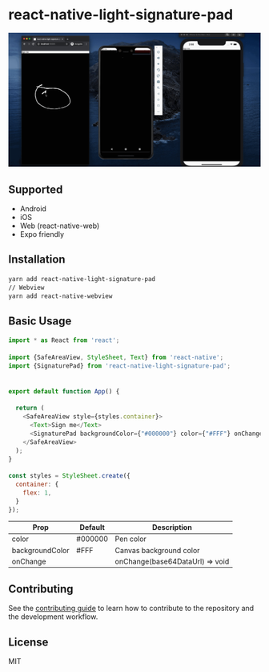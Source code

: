 # react-native-light-signature-pad

![alt react-native-light-signature-pad](https://raw.githubusercontent.com/latyaodessa/react-native-light-signature-pad/main/example/assets/signature.gif)


## Supported

  - Android
  - iOS
  - Web (react-native-web)
  - Expo friendly

## Installation

```sh
yarn add react-native-light-signature-pad
// Webview
yarn add react-native-webview
```

## Basic Usage

```js
import * as React from 'react';

import {SafeAreaView, StyleSheet, Text} from 'react-native';
import {SignaturePad} from 'react-native-light-signature-pad';


export default function App() {

  return (
    <SafeAreaView style={styles.container}>
      <Text>Sign me</Text>
      <SignaturePad backgroundColor={"#000000"} color={"#FFF"} onChange={base64DataUrl => console.log(base64DataUrl)}/>
    </SafeAreaView>
  );
}

const styles = StyleSheet.create({
  container: {
    flex: 1,
  }
});


```


| Prop | Default |  Description |
| --- | --- |  --- |
| color | #000000 | Pen color |
| backgroundColor | #FFF | Canvas background color |
|onChange| | onChange(base64DataUrl) => void |



## Contributing

See the [contributing guide](CONTRIBUTING.md) to learn how to contribute to the repository and the development workflow.

## License

MIT
